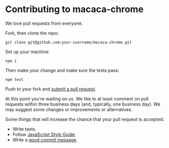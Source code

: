 # Contributing to macaca-chrome

We love pull requests from everyone.

Fork, then clone the repo:

    git clone git@github.com:your-username/macaca-chrome.git

Set up your machine:

    npm i

Then make your change and make sure the tests pass:

    npm test

Push to your fork and [submit a pull request][pr].

[pr]: https://github.com/macacajs/macaca-chrome/compare/

At this point you're waiting on us. We like to at least comment on pull requests
within three business days (and, typically, one business day). We may suggest
some changes or improvements or alternatives.

Some things that will increase the chance that your pull request is accepted:

* Write tests.
* Follow [JavaScript Style Guide][style].
* Write a [good commit message][commit].

[style]: https://github.com/airbnb/javascript
[commit]: http://tbaggery.com/2008/04/19/a-note-about-git-commit-messages.html

